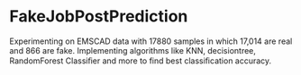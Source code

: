 # FakeJobPostPrediction
Experimenting on EMSCAD data with 17880 samples in which 17,014 are real and 866 are fake. Implementing algorithms like KNN, decisiontree, RandomForest Classiﬁer and more to find best classiﬁcation accuracy.
